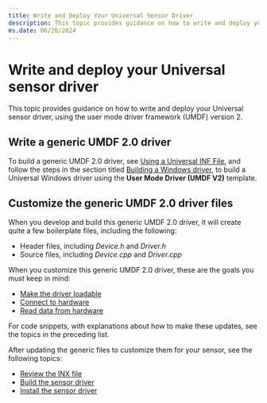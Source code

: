 ```yaml
---
title: Write and Deploy Your Universal Sensor Driver
description: This topic provides guidance on how to write and deploy your Universal sensor driver, using the user mode driver framework (UMDF) version 2.
ms.date: 06/20/2024
---
```


# Write and deploy your Universal sensor driver

This topic provides guidance on how to write and deploy your Universal sensor driver, using the user mode driver framework (UMDF) version 2.

## Write a generic UMDF 2.0 driver

To build a generic UMDF 2.0 driver, see [Using a Universal INF File](../install/using-a-universal-inf-file.md), and follow the steps in the section titled [Building a Windows driver](../develop/building-a-windows-driver.md), to build a Universal Windows driver using the **User Mode Driver (UMDF V2)** template.

## Customize the generic UMDF 2.0 driver files

When you develop and build this generic UMDF 2.0 driver, it will create quite a few boilerplate files, including the following:

- Header files, including *Device.h* and *Driver.h*
- Source files, including *Device.cpp* and *Driver.cpp*

When you customize this generic UMDF 2.0 driver, these are the goals you must keep in mind:

- [Make the driver loadable](make-the-driver-loadable.md)
- [Connect to hardware](connect-to-hardware.md)
- [Read data from hardware](read-data-from-hardware.md)

For code snippets, with explanations about how to make these updates, see the topics in the preceding list.

After updating the generic files to customize them for your sensor, see the following topics:

- [Review the INX file](review-and-revise-the-inf-file.md)
- [Build the sensor driver](build-the-sensor-driver.md)
- [Install the sensor driver](install-the-sensor-driver.md)
